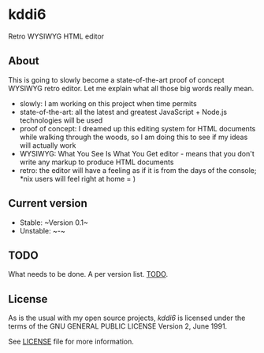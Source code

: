 kddi6
=====

Retro WYSIWYG HTML editor


About
-----

This is going to slowly become a state-of-the-art proof of concept WYSIWYG retro editor. Let me explain what all those
big words really mean.

- slowly: I am working on this project when time permits
- state-of-the-art: all the latest and greatest JavaScript + Node.js technologies will be used
- proof of concept: I dreamed up this editing system for HTML documents while walking through the woods, so I am doing
this to see if my ideas will actually work
- WYSIWYG: What You See Is What You Get editor - means that you don't write any markup to produce HTML documents
- retro: the editor will have a feeling as if it is from the days of the console; *nix users will feel right at home = )


Current version
---------------

- Stable: ~Version 0.1~
- Unstable: ~-~


TODO
----

What needs to be done. A per version list. [TODO](todo.md).


License
-------

As is the usual with my open source projects, *kddi6* is licensed under the terms of the GNU GENERAL PUBLIC LICENSE
Version 2, June 1991.

See [LICENSE](LICENSE) file for more information.
